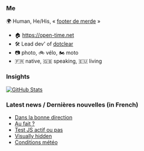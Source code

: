 ### Me

🌍 Human, He/His, « [footer de merde](https://open-time.net/post/2013/07/17/La-veritable-histoire-du-Footer-de-merde-) » 
* 🏠 https://open-time.net 
* 🛠️ Lead dev' of [dotclear](https://git.dotclear.org/dev/dotclear)
* 📷 photo, 🚲 vélo, 🏍️ moto 
* 🇫🇷 native, 🇬🇧 speaking, 🇪🇺 living

### Insights

[![GitHub Stats](https://github-readme-stats-sigma-five.vercel.app/api?username=franck-paul)](https://github.com/franck-paul)

### Latest news / Dernières nouvelles (in French)

<!-- BLOG-POST-LIST:START -->
- [Dans la bonne direction](https://open-time.net/post/2025/04/23/Dans-la-bonne-direction)
- [Au fait ?](https://open-time.net/post/2025/04/22/Au-fait)
- [Test JS actif ou pas](https://open-time.net/post/2025/04/21/Test-JS-actif-ou-pas)
- [Visually hidden](https://open-time.net/post/2025/04/20/Visually-hidden)
- [Conditions météo](https://open-time.net/post/2025/04/19/Conditions-meteo)
<!-- BLOG-POST-LIST:END -->
